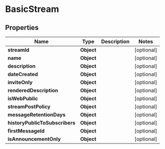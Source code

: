 

# BasicStream


## Properties

Name | Type | Description | Notes
------------ | ------------- | ------------- | -------------
**streamId** | **Object** |  |  [optional]
**name** | **Object** |  |  [optional]
**description** | **Object** |  |  [optional]
**dateCreated** | **Object** |  |  [optional]
**inviteOnly** | **Object** |  |  [optional]
**renderedDescription** | **Object** |  |  [optional]
**isWebPublic** | **Object** |  |  [optional]
**streamPostPolicy** | **Object** |  |  [optional]
**messageRetentionDays** | **Object** |  |  [optional]
**historyPublicToSubscribers** | **Object** |  |  [optional]
**firstMessageId** | **Object** |  |  [optional]
**isAnnouncementOnly** | **Object** |  |  [optional]



